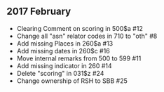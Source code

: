 ## 2017 February 
- Clearing Comment on scoring in 500$a #12
- Change all "asn" relator codes in 710 to "oth" #8
- Add missing Places in 260$a #13 
- Add missing dates in 260$c #16
- Move internal remarks from 500 to 599 #11
- Add missing indicator in 260 #14
- Delete "scoring" in 031$z #24
- Change ownership of RSH to SBB #25
